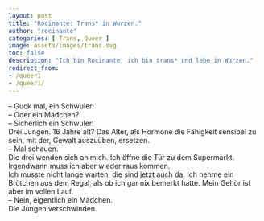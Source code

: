 ```yaml
---
layout: post
title: "Rocinante: Trans* in Wurzen."
author: "rocinante"
categories: [ Trans, Queer ]
image: assets/images/trans.svg
toc: false
description: "Ich bin Rocinante; ich bin trans* und lebe in Wurzen."
redirect_from:
- /queer1
- /queer1/
---
```


– Guck mal, ein Schwuler!  
– Oder ein Mädchen?  
– Sicherlich ein Schwuler!  
Drei Jungen. 16 Jahre alt? Das Alter, als Hormone die Fähigkeit sensibel zu sein, mit der, Gewalt auszuüben, ersetzen.  
– Mal schauen.  
Die drei wenden sich an mich. Ich öffne die Tür zu dem Supermarkt. Irgendwann muss ich aber wieder raus kommen.  
Ich musste nicht lange warten, die sind jetzt auch da. Ich nehme ein Brötchen aus dem Regal, als ob ich gar nix bemerkt hatte. Mein Gehör ist aber im vollen Lauf.  
– Nein, eigentlich ein Mädchen.  
Die Jungen verschwinden.  
